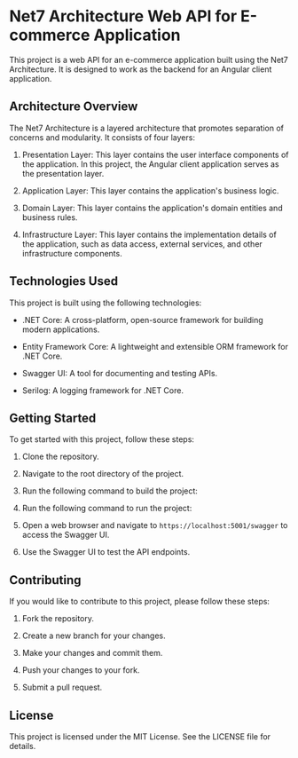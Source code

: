 # Net7 Architecture Web API for E-commerce Application

This project is a web API for an e-commerce application built using the Net7 Architecture. It is designed to work as the backend for an Angular client application.

## Architecture Overview

The Net7 Architecture is a layered architecture that promotes separation of concerns and modularity. It consists of four layers: 

1. Presentation Layer: This layer contains the user interface components of the application. In this project, the Angular client application serves as the presentation layer.

2. Application Layer: This layer contains the application's business logic.

3. Domain Layer: This layer contains the application's domain entities and business rules.

4. Infrastructure Layer: This layer contains the implementation details of the application, such as data access, external services, and other infrastructure components.

## Technologies Used

This project is built using the following technologies:

- .NET Core: A cross-platform, open-source framework for building modern applications.

- Entity Framework Core: A lightweight and extensible ORM framework for .NET Core.

- Swagger UI: A tool for documenting and testing APIs.

- Serilog: A logging framework for .NET Core.

## Getting Started

To get started with this project, follow these steps:

1. Clone the repository.

2. Navigate to the root directory of the project.

3. Run the following command to build the project:

4. Run the following command to run the project:

5. Open a web browser and navigate to `https://localhost:5001/swagger` to access the Swagger UI.

6. Use the Swagger UI to test the API endpoints.

## Contributing

If you would like to contribute to this project, please follow these steps:

1. Fork the repository.

2. Create a new branch for your changes.

3. Make your changes and commit them.

4. Push your changes to your fork.

5. Submit a pull request.

## License

This project is licensed under the MIT License. See the LICENSE file for details.
